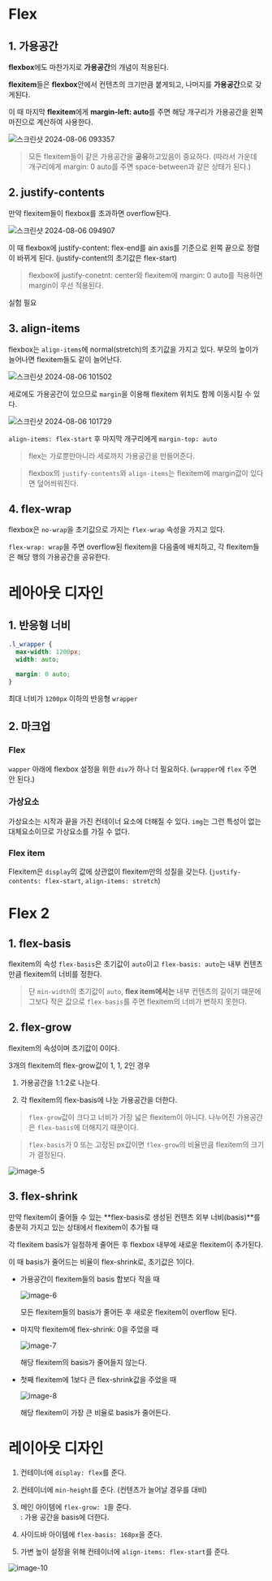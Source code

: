 # Flex

## 1. 가용공간

**flexbox**에도 마찬가지로 **가용공간**의 개념이 적용된다.

**flexitem**들은 **flexbox**안에서 컨텐츠의 크기만큼 붙게되고, 나머지를 **가용공간**으로 갖게된다.

이 때 마지막 **flexitem**에게 **margin-left: auto**를 주면 해당 개구리가 가용공간을 왼쪽 마진으로 계산하여 사용한다.

![스크린샷 2024-08-06 093357](https://github.com/user-attachments/assets/9609c382-9832-470f-ba44-55c6b6708acf)

> 모든 flexitem들이 같은 가용공간을 **공유**하고있음이 중요하다. (따라서 가운데 개구리에게 margin: 0 auto를 주면 space-between과 같은 상태가 된다.)

## 2. justify-contents

만약 flexitem들이 flexbox를 초과하면 overflow된다.

![스크린샷 2024-08-06 094907](https://github.com/user-attachments/assets/107fb9f0-91f5-4e0f-b6e4-f3ce840cafc3)

이 때 flexbox에 justify-content: flex-end를 ain axis를 기준으로 왼쪽 끝으로 정렬이 바뀌게 된다. (justify-content의 초기값은 flex-start)

> flexbox에 justify-conetnt: center와 flexitem에 margin: 0 auto를 적용하면 margin이 우선 적용된다.

실험 필요

## 3. align-items

flexbox는 `align-items`에 normal(stretch)의 초기값을 가지고 있다. 부모의 높이가 늘어나면 flexitem들도 같이 늘어난다.

![스크린샷 2024-08-06 101502](https://github.com/user-attachments/assets/3c87a639-a5e7-4eb6-bf00-f56f230e9b22)

세로에도 가용공간이 있으므로 `margin`을 이용해 flexitem 위치도 함께 이동시킬 수 있다.

![스크린샷 2024-08-06 101729](https://github.com/user-attachments/assets/d4f984b1-7461-49d2-ad50-0814462c2a7c)

`align-items: flex-start` 후 마지막 개구리에게 `margin-top: auto`

> flex는 가로뿐만아니라 세로까지 가용공간을 만들어준다.

> flexbox의 `justify-contents`와 `align-items`는 flexitem에 margin값이 있다면 덮어씌워진다.

## 4. flex-wrap

flexbox은 `no-wrap`을 초기값으로 가지는 `flex-wrap` 속성을 가지고 있다.

`flex-wrap: wrap`을 주면 overflow된 flexitem을 다음줄에 배치하고, 각 flexitem들은 해당 행의 가용공간을 공유한다.

# 레아아웃 디자인

## 1. 반응형 너비

```css
.l_wrapper {
  max-width: 1200px;
  width: auto;

  margin: 0 auto;
}
```

최대 너비가 `1200px` 이하의 반응형 `wrapper`

## 2. 마크업

### Flex

`wapper` 아래에 flexbox 설정을 위한 `div`가 하나 더 필요하다. (`wrapper`에 `flex` 주면 안 된다.)

### 가상요소

가상요소는 시작과 끝을 가진 컨테이너 요소에 더해질 수 있다. `img`는 그런 특성이 없는 대체요소이므로 가상요소를 가질 수 없다.

### Flex item

Flexitem은 `display`의 값에 상관없이 flexitem만의 성질을 갖는다. (`justify-contents: flex-start`, `align-items: stretch`)

# Flex 2

## 1. flex-basis

flexitem의 속성 `flex-basis`은 초기값이 `auto`이고 `flex-basis: auto`는 내부 컨텐츠만큼 flexitem의 너비를 정한다.

> 단 `min-width`의 초기값이 `auto`, **flex item에서는** 내부 컨텐츠의 길이기 떄문에 그보다 작은 값으로 `flex-basis`를 주면 flexitem의 너비가 변하지 못한다.

## 2. flex-grow

flexitem의 속성이며 초기값이 0이다.

3개의 flexitem의 flex-grow값이 1, 1, 2인 경우

1. 가용공간을 1:1:2로 나눈다.

2. 각 flexitem의 flex-basis에 나눈 가용공간을 더한다.

> `flex-grow`값이 크다고 너비가 가장 넓은 flexitem이 아니다. 나누어진 가용공간은 `flex-basis`에 더해지기 때문이다.

> `flex-basis`가 0 또는 고정된 px값이면 `flex-grow`의 비율만큼 flexitem의 크기가 결정된다.

![image-5](https://github.com/user-attachments/assets/f3164d44-7519-4ed6-a519-ce0add498107)

## 3. flex-shrink

만약 flexitem이 줄어들 수 있는 **flex-basis로 생성된 컨텐츠 외부 너비(basis)**를 충분히 가지고 있는 상태에서 flexitem이 추가될 때

각 flexitem basis가 일정하게 줄어든 후 flexbox 내부에 새로운 flexitem이 추가된다.

이 때 basis가 줄어드는 비율이 flex-shrink로, 초기값은 1이다.

- 가용공간이 flexitem들의 basis 합보다 작을 때

  ![image-6](https://github.com/user-attachments/assets/f64c62ed-69b9-4002-a6e6-d315857e1912)

  모든 flexitem들의 basis가 줄어든 후 새로운 flexitem이 overflow 된다.

- 마지막 flexitem에 flex-shrink: 0을 주었을 때

  ![image-7](https://github.com/user-attachments/assets/3a41d46a-7fbb-41d9-ad06-9146e83ef5c5)

  해당 flexitem의 basis가 줄어들지 않는다.

- 첫째 flexitem에 1보다 큰 flex-shrink값을 주었을 때

  ![image-8](https://github.com/user-attachments/assets/2d2b334d-f274-4786-9219-1db7ad4f0afc)

  해당 flexitem이 가장 큰 비율로 basis가 줄어든다.

# 레이아웃 디자인

1. 컨테이너에 `display: flex`를 준다.

2. 컨테이너에 `min-height`를 준다. (컨텐츠가 늘어날 경우를 대비)

3. 메인 아이템에 `flex-grow: 1`을 준다.  
   : 가용 공간을 basis에 더한다.

4. 사이드바 아이템에 `flex-basis: 168px`을 준다.

5. 가변 높이 설정을 위해 컨테이너에 `align-items: flex-start`를 준다.

![image-10](https://github.com/user-attachments/assets/fa22a3af-0e92-4493-afb0-71223fe3dab9)

